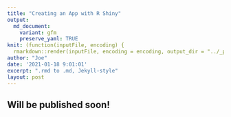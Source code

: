 ```yaml
---
title: "Creating an App with R Shiny"
output:
  md_document:
    variant: gfm
    preserve_yaml: TRUE
knit: (function(inputFile, encoding) {
  rmarkdown::render(inputFile, encoding = encoding, output_dir = "../_posts") })
author: "Joe"
date: '2021-01-18 9:01:01'
excerpt: ".rmd to .md, Jekyll-style"
layout: post
---
```


## Will be published soon!
